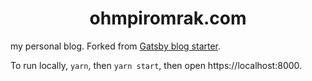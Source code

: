 <h1 align="center">
  ohmpiromrak.com
</h1>

my personal blog. Forked from [Gatsby blog starter](https://github.com/gatsbyjs/gatsby-starter-blog).

To run locally, `yarn`, then `yarn start`, then open https://localhost:8000.
